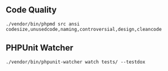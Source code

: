 ## Code Quality
`./vendor/bin/phpmd src ansi codesize,unusedcode,naming,controversial,design,cleancode`

## PHPUnit Watcher
`./vendor/bin/phpunit-watcher watch tests/ --testdox`
